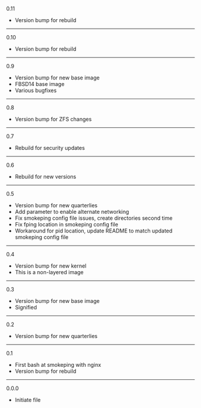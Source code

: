 0.11

* Version bump for rebuild

---

0.10

* Version bump for rebuild

---

0.9

* Version bump for new base image
* FBSD14 base image
* Various bugfixes

---

0.8

* Version bump for ZFS changes

---

0.7

* Rebuild for security updates

---

0.6

* Rebuild for new versions

---

0.5

* Version bump for new quarterlies
* Add parameter to enable alternate networking
* Fix smokeping config file issues, create directories second time
* Fix fping location in smokeping config file
* Workaround for pid location, update README to match updated smokeping config file

---

0.4

* Version bump for new kernel
* This is a non-layered image

---

0.3

* Version bump for new base image
* Signified

---

0.2

* Version bump for new quarterlies

---

0.1

* First bash at smokeping with nginx
* Version bump for rebuild

---

0.0.0

* Initiate file

